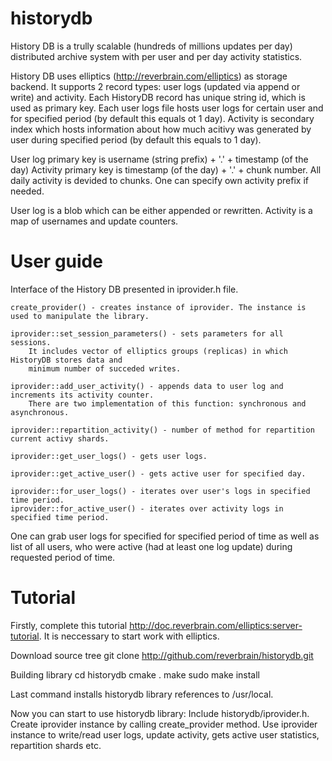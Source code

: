 historydb
=========

History DB is a trully scalable (hundreds of millions updates per day) distributed archive system
with per user and per day activity statistics.

History DB uses elliptics (http://reverbrain.com/elliptics) as storage backend.
It supports 2 record types: user logs (updated via append or write) and activity.
Each HistoryDB record has unique string id, which is used as primary key.
Each user logs file hosts user logs for certain user and for specified period (by default this equals ot 1 day).
Activity is secondary index which hosts information about how much acitivy
was generated by user during specified period (by default this equals to 1 day).

User log primary key is username (string prefix) + '.' + timestamp (of the day)
Activity primary key is timestamp (of the day) + '.' + chunk number.
All daily activity is devided to chunks.
One can specify own activity prefix if needed.

User log is a blob which can be either appended or rewritten.
Activity is a map of usernames and update counters.


User guide
===========

Interface of the History DB presented in iprovider.h file.

	create_provider() - creates instance of iprovider. The instance is used to manipulate the library.

	iprovider::set_session_parameters() - sets parameters for all sessions.
		It includes vector of elliptics groups (replicas) in which HistoryDB stores data and
		minimum number of succeded writes.

	iprovider::add_user_activity() - appends data to user log and increments its activity counter.
		There are two implementation of this function: synchronous and asynchronous.

	iprovider::repartition_activity() - number of method for repartition current activy shards.

	iprovider::get_user_logs() - gets user logs.

	iprovider::get_active_user() - gets active user for specified day.

	iprovider::for_user_logs() - iterates over user's logs in specified time period.
	iprovider::for_active_user() - iterates over activity logs in specified time period.

One can grab user logs for specified for specified period of time as well as list of all users,
who were active (had at least one log update) during requested period of time.

Tutorial
=========
Firstly, complete this tutorial http://doc.reverbrain.com/elliptics:server-tutorial.
It is neccessary to start work with elliptics.

Download source tree
	git clone http://github.com/reverbrain/historydb.git

Building library
	cd historydb
	cmake .
	make
	sudo make install

Last command installs historydb library references to /usr/local.

Now you can start to use historydb library:
Include historydb/iprovider.h.
Create iprovider instance by calling create_provider method.
Use iprovider instance to write/read user logs, update activity, gets active user statistics, repartition shards etc.
